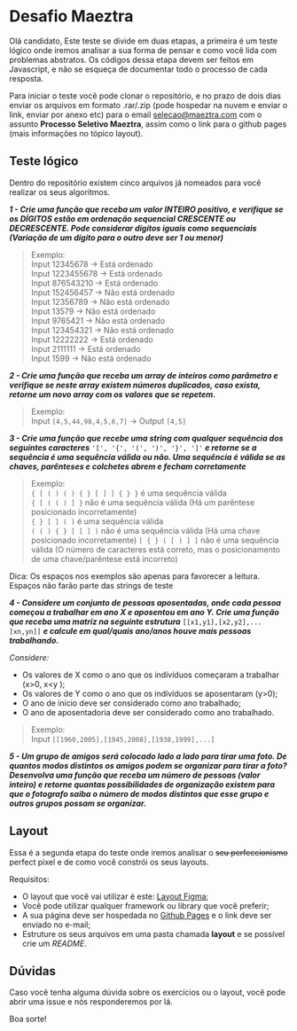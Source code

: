 # Desafio Maeztra
Olá candidato,
Este teste se divide em duas etapas, a primeira é um teste lógico onde iremos analisar a sua forma de pensar e como você lida com problemas abstratos. Os códigos dessa etapa devem ser feitos em Javascript, e não se esqueça de documentar todo o processo de cada resposta.

Para iniciar o teste você pode clonar o repositório, e no prazo de dois dias enviar os arquivos em formato .rar/.zip (pode hospedar na nuvem e enviar o link, enviar por anexo etc) para o email selecao@maeztra.com com o assunto **Processo Seletivo Maeztra**, assim como o link para o github pages (mais informações no tópico layout).

## Teste lógico
Dentro do repositório existem cinco arquivos já nomeados para você realizar os seus algoritmos.

***1 - Crie uma função que receba um valor INTEIRO positivo, e verifique se os DÍGITOS estão em ordenação sequencial CRESCENTE ou DECRESCENTE. Pode considerar dígitos iguais como sequenciais (Variação de um dígito para o outro deve ser 1 ou menor)***

> Exemplo:<br/>
> Input 12345678 -> Está ordenado <br/>
> Input 1223455678 -> Está ordenado <br/>
> Input 876543210 -> Está ordenado <br/>
> Input 152456457 -> Não está ordenado <br/>
> Input 12356789 -> Não está ordenado <br/>
> Input 13579 -> Não está ordenado <br/>
> Input 9765421 -> Não está ordenado <br/>
> Input 123454321 -> Não está ordenado <br/>
> Input 12222222 -> Está ordenado <br/>
> Input 2111111 -> Está ordenado <br/>
> Input 1599 -> Não está ordenado



***2 - Crie uma função que receba um array de inteiros como parâmetro e verifique se neste array existem números duplicados, caso exista, retorne um novo array com os valores que se repetem.***

> Exemplo:<br/>
> Input `[4,5,44,98,4,5,6,7]` &rarr; Output `[4,5]`

***3 - Crie uma função que recebe uma string com qualquer sequência dos seguintes caracteres*** `'[', '{', '(', ')', '}', ']'` ***e retorne se a sequência é uma sequência válida ou não. Uma sequência é válida se as chaves, parênteses e colchetes abrem e fecham corretamente***
> Exemplo:<br/>
> `{ [ ( ) ( ) { } [ ] ] { } }` é uma sequência válida<br/>
> `{ [ ( ( ) ] }` não é uma sequência válida (Há um parêntese posicionado incorretamente)<br/>
> `{ } [ ] ( )` é uma sequência válida<br/>
> `( ( ) { } [ [ ] )` não é uma sequência válida (Há uma chave posicionado incorretamente)
> `[ { } ( [ ) ] ]` não é uma sequência válida (O número de caracteres está correto, mas o posicionamento de uma chave/parêntese está incorreto)

Dica: Os espaços nos exemplos são apenas para favorecer a leitura.<br/>
Espaços não farão parte das strings de teste

***4 - Considere um conjunto de pessoas aposentadas, onde cada pessoa começou a trabalhar em ano X e aposentou em ano Y. Crie uma função que receba uma matriz na seguinte estrutura*** `[[x1,y1],[x2,y2],...[xn,yn]]` ***e calcule em qual/quais ano/anos houve mais pessoas trabalhando.***

*Considere:*
- Os valores de X como o ano que os indívíduos começaram a trabalhar (x>0, x<y );
- Os valores de Y como o ano que os indívíduos se aposentaram (y>0);
- O ano de início deve ser considerado como ano trabalhado;
- O ano de aposentadoria deve ser considerado como ano trabalhado.

> Exemplo:<br/>
> Input `[[1960,2005],[1945,2008],[1938,1999],...]`

***5 - Um grupo de amigos será colocado lado a lado para tirar uma foto. De quantos modos distintos os amigos podem se organizar para tirar a foto? Desenvolva uma função que receba um número de pessoas (valor inteiro) e retorne quantas possibilidades de organização existem para que o fotografo saiba o número de modos distintos que esse grupo e outros grupos possam se organizar.***

## Layout
Essa é a segunda etapa do teste onde iremos analisar o ~~seu perfeccionismo~~ perfect pixel e de como você constrói os seus layouts.

Requisitos:
- O layout que você vai utilizar é este: [Layout Figma](https://www.figma.com/file/3RqPfS5PW9whbQNCTTaoqA/%5B2020-09%5D-MZ---Layout-Teste-de-vagas-para-time-de-Devs);
- Você pode utilizar qualquer framework ou library que você preferir;
- A sua página deve ser hospedada no [Github Pages](https://pages.github.com/) e o link deve ser enviado no e-mail;
- Estruture os seus arquivos em uma pasta chamada **layout** e se possível crie um *README*.

## Dúvidas
Caso você tenha alguma dúvida sobre os exercícios ou o layout, você pode abrir uma issue e nós responderemos por lá.

Boa sorte!
